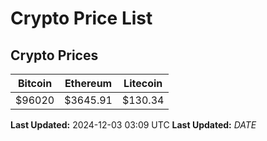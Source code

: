 # Crypto Price List

## Crypto Prices
| Bitcoin | Ethereum | Litecoin |
| ------- | -------- | -------- |
| $96020 | $3645.91 | $130.34 |
**Last Updated:** 2024-12-03 03:09 UTC
**Last Updated:** $DATE$
